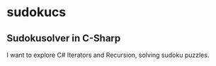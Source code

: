 # sudokucs

## Sudokusolver in C-Sharp

I want to explore C# Iterators and Recursion, solving sudoku puzzles.
